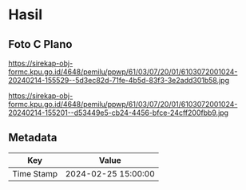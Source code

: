 # Hasil

## Foto C Plano

https://sirekap-obj-formc.kpu.go.id/4648/pemilu/ppwp/61/03/07/20/01/6103072001024-20240214-155529--5d3ec82d-71fe-4b5d-83f3-3e2add301b58.jpg

https://sirekap-obj-formc.kpu.go.id/4648/pemilu/ppwp/61/03/07/20/01/6103072001024-20240214-155201--d53449e5-cb24-4456-bfce-24cff200fbb9.jpg


## Metadata

| Key        | Value               |
| ---------- | ------------------- |
| Time Stamp | 2024-02-25 15:00:00 |



